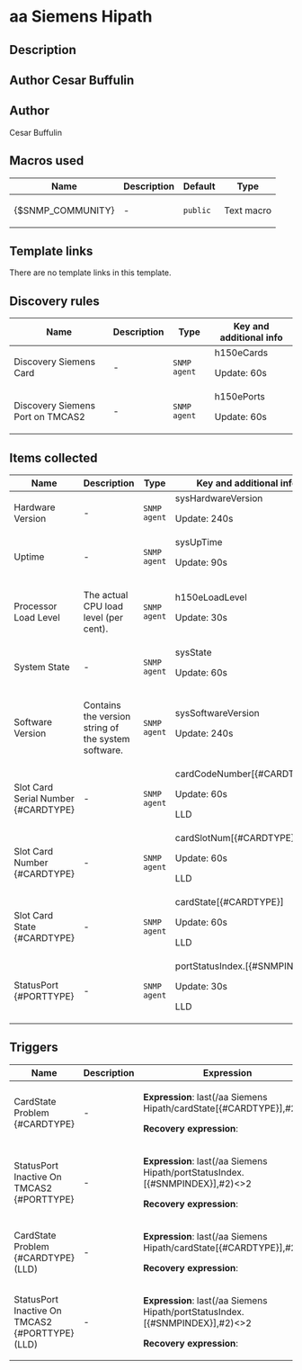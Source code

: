 # aa Siemens Hipath

## Description

## Author Cesar Buffulin 

## Author

Cesar Buffulin

## Macros used

|Name|Description|Default|Type|
|----|-----------|-------|----|
|{$SNMP_COMMUNITY}|<p>-</p>|`public`|Text macro|
## Template links

There are no template links in this template.

## Discovery rules

|Name|Description|Type|Key and additional info|
|----|-----------|----|----|
|Discovery Siemens Card|<p>-</p>|`SNMP agent`|h150eCards<p>Update: 60s</p>|
|Discovery Siemens Port on TMCAS2|<p>-</p>|`SNMP agent`|h150ePorts<p>Update: 60s</p>|
## Items collected

|Name|Description|Type|Key and additional info|
|----|-----------|----|----|
|Hardware Version|<p>-</p>|`SNMP agent`|sysHardwareVersion<p>Update: 240s</p>|
|Uptime|<p>-</p>|`SNMP agent`|sysUpTime<p>Update: 90s</p>|
|Processor Load Level|<p>The actual CPU load level (per cent).</p>|`SNMP agent`|h150eLoadLevel<p>Update: 30s</p>|
|System State|<p>-</p>|`SNMP agent`|sysState<p>Update: 60s</p>|
|Software Version|<p>Contains the version string of the system software.</p>|`SNMP agent`|sysSoftwareVersion<p>Update: 240s</p>|
|Slot Card Serial Number {#CARDTYPE}|<p>-</p>|`SNMP agent`|cardCodeNumber[{#CARDTYPE}]<p>Update: 60s</p><p>LLD</p>|
|Slot Card Number {#CARDTYPE}|<p>-</p>|`SNMP agent`|cardSlotNum[{#CARDTYPE}]<p>Update: 60s</p><p>LLD</p>|
|Slot Card State {#CARDTYPE}|<p>-</p>|`SNMP agent`|cardState[{#CARDTYPE}]<p>Update: 60s</p><p>LLD</p>|
|StatusPort {#PORTTYPE}|<p>-</p>|`SNMP agent`|portStatusIndex.[{#SNMPINDEX}]<p>Update: 30s</p><p>LLD</p>|
## Triggers

|Name|Description|Expression|Priority|
|----|-----------|----------|--------|
|CardState Problem {#CARDTYPE}|<p>-</p>|<p>**Expression**: last(/aa Siemens Hipath/cardState[{#CARDTYPE}],#2)>1</p><p>**Recovery expression**: </p>|warning|
|StatusPort Inactive On TMCAS2 {#PORTTYPE}|<p>-</p>|<p>**Expression**: last(/aa Siemens Hipath/portStatusIndex.[{#SNMPINDEX}],#2)<>2</p><p>**Recovery expression**: </p>|warning|
|CardState Problem {#CARDTYPE} (LLD)|<p>-</p>|<p>**Expression**: last(/aa Siemens Hipath/cardState[{#CARDTYPE}],#2)>1</p><p>**Recovery expression**: </p>|warning|
|StatusPort Inactive On TMCAS2 {#PORTTYPE} (LLD)|<p>-</p>|<p>**Expression**: last(/aa Siemens Hipath/portStatusIndex.[{#SNMPINDEX}],#2)<>2</p><p>**Recovery expression**: </p>|warning|
